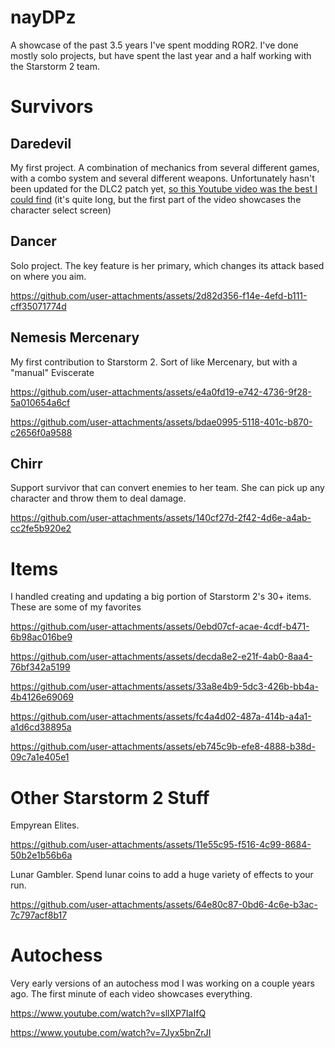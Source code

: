 # nayDPz
A showcase of the past 3.5 years I've spent modding ROR2. I've done mostly solo projects, but have spent the last year and a half working with the Starstorm 2 team.

# Survivors
## Daredevil
My first project. A combination of mechanics from several different games, with a combo system and several different weapons.
Unfortunately hasn't been updated for the DLC2 patch yet, [so this Youtube video was the best I could find](https://www.youtube.com/watch?v=cCYvAq_C6ck) (it's quite long, but the first part of the video showcases the character select screen)

## Dancer
Solo project. The key feature is her primary, which changes its attack based on where you aim.

https://github.com/user-attachments/assets/2d82d356-f14e-4efd-b111-cff35071774d

## Nemesis Mercenary
My first contribution to Starstorm 2. Sort of like Mercenary, but with a "manual" Eviscerate

https://github.com/user-attachments/assets/e4a0fd19-e742-4736-9f28-5a010654a6cf

https://github.com/user-attachments/assets/bdae0995-5118-401c-b870-c2656f0a9588

## Chirr
Support survivor that can convert enemies to her team. She can pick up any character and throw them to deal damage.

https://github.com/user-attachments/assets/140cf27d-2f42-4d6e-a4ab-cc2fe5b920e2

# Items
I handled creating and updating a big portion of Starstorm 2's 30+ items. These are some of my favorites

https://github.com/user-attachments/assets/0ebd07cf-acae-4cdf-b471-6b98ac016be9

https://github.com/user-attachments/assets/decda8e2-e21f-4ab0-8aa4-76bf342a5199

https://github.com/user-attachments/assets/33a8e4b9-5dc3-426b-bb4a-4b4126e69069

https://github.com/user-attachments/assets/fc4a4d02-487a-414b-a4a1-a1d6cd38895a

https://github.com/user-attachments/assets/eb745c9b-efe8-4888-b38d-09c7a1e405e1

# Other Starstorm 2 Stuff
Empyrean Elites.

https://github.com/user-attachments/assets/11e55c95-f516-4c99-8684-50b2e1b56b6a

Lunar Gambler. Spend lunar coins to add a huge variety of effects to your run.

https://github.com/user-attachments/assets/64e80c87-0bd6-4c6e-b3ac-7c797acf8b17

# Autochess
Very early versions of an autochess mod I was working on a couple years ago. The first minute of each video showcases everything.

https://www.youtube.com/watch?v=sllXP7IaIfQ

https://www.youtube.com/watch?v=7Jyx5bnZrJI

